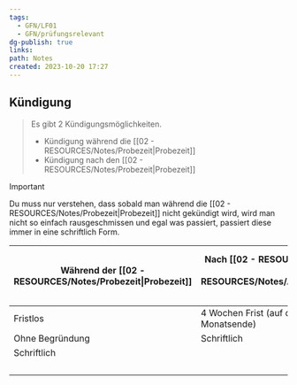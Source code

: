 ```yaml
---
tags:
  - GFN/LF01
  - GFN/prüfungsrelevant
dg-publish: true
links: 
path: Notes
created: 2023-10-20 17:27
---
```

## Kündigung 
> Es gibt 2 Kündigungsmöglichkeiten. 
> - Kündigung während die [[02 - RESOURCES/Notes/Probezeit\|Probezeit]] 
> - Kündigung nach den [[02 - RESOURCES/Notes/Probezeit\|Probezeit]] 

> [!important] 
> Du muss  nur verstehen, dass sobald man während die [[02 - RESOURCES/Notes/Probezeit\|Probezeit]] nicht gekündigt wird, wird man nicht so einfach rausgeschmissen und egal was passiert, passiert diese immer in eine schriftlich Form. 

| Während der [[02 - RESOURCES/Notes/Probezeit\|Probezeit]] | Nach [[02 - RESOURCES/Notes/Probezeit\|Probezeit]] und [[02 - RESOURCES/Notes/Auszubildender\|Auszubildender]]-Entscheidung | Nach [[02 - RESOURCES/Notes/Probezeit\|Probezeit]] und [[02 - RESOURCES/Notes/Unternehmen\|Unternehmen]]-Entscheidung |
| ------------------------- | ------------------------------------------------------ | -------------------------------------------------- |
| Fristlos                  | 4 Wochen Frist (auf den 15. eines Monats oder Monatsende)                                         | wichtigen Grund                                    |
| Ohne Begründung           | Schriftlich                                            | Fristlos                                           |
| Schriftlich               |                                                        | Diebstahl                                          |
|                           |                                                        | Schriftlich                                                   |
